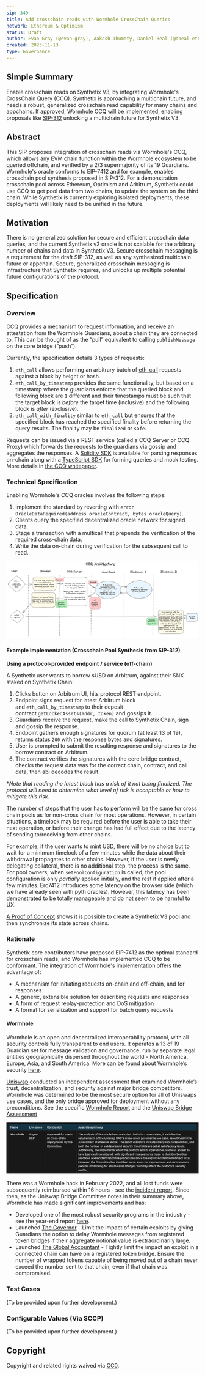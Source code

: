 ```yaml
---
sip: 349
title: Add crosschain reads with Wormhole CrossChain Queries
network: Ethereum & Optimism
status: Draft
author: Evan Gray (@evan-gray), Aakash Thumaty, Daniel Beal (@dbeal-eth), Cavalier (@cavalier_eth)
created: 2023-11-13
type: Governance
---
```


## Simple Summary
<!--Provide a simplified and layman-accessible explanation of the SIP.-->

Enable crosschain reads on Synthetix V3, by integrating Wormhole's CrossChain Query (CCQ). Synthetix is approaching a multichain future, and needs a robust, generalized crosschain read capability for many chains and appchains. If approved, Wormhole CCQ will be implemented, enabling proposals like [SIP-312](https://sips.synthetix.io/sips/sip-312/) unlocking a multichain future for Synthetix V3.

## Abstract
<!--A short description of the issue being addressed.-->

This SIP proposes integration of crosschain reads via Wormhole's CCQ, which allows any EVM chain function within the Wormhole ecosystem to be queried offchain, and verified by a 2/3 supermajority of its 19 Guardians. Wormhole's oracle conforms to EIP-7412 and for example, enables crosschain pool synthesis proposed in SIP-312. For a demonstration crosschain pool across Ethereum, Optimism and Arbitrum, Synthetix could use CCQ to get pool data from two chains, to update the system on the third chain. While Synthetix is currently exploring isolated deployments, these deployments will likely need to be unified in the future.

## Motivation
<!--This is the problem statement. This is the *why* of the SIP. It should clearly explain *why* the current state of the protocol is inadequate.  It is critical that you explain *why* the change is needed, if the SIP proposes changing how something is calculated, you must address *why* the current calculation is inaccurate or wrong. This is not the place to describe how the SIP will address the issue!-->

There is no generalized solution for secure and efficient crosschain data queries, and the current Synthetix v2 oracle is not scalable for the arbitrary number of chains and data in Synthetix V3. Secure crosschain messaging is a requirement for the draft SIP-312, as well as any synthesized multichain future or appchain. Secure, generalized crosschain messaging is infrastructure that Synthetix requires, and unlocks up multiple potential future configurations of the protocol.

## Specification
<!--Describe the syntax and semantics of any new feature.-->
### Overview
<!--This is a high level overview of *how* the SIP will solve the problem. The overview should clearly describe how the new feature will be implemented.-->
CCQ provides a mechanism to request information, and receive an attestation from the Wormhole Guardians, about a chain they are connected to. This can be thought of as the “pull” equivalent to calling `publishMessage` on the core bridge (”push”).

Currently, the specification details 3 types of requests:

1. `eth_call` allows performing an arbitrary batch of [eth_call](https://ethereum.org/en/developers/docs/apis/json-rpc/#eth_call) requests against a block by height or hash
2. `eth_call_by_timestamp` provides the same functionality, but based on a timestamp where the guardians enforce that the queried block and following block are `1` different and their timestamps must be such that the target block is *before* the target time (inclusive) and the following block is *after* (exclusive).
3. `eth_call_with_finality` similar to `eth_call` but ensures that the specified block has reached the specified finality before returning the query results. The finality may be `finalized` or `safe`.

Requests can be issued via a REST service (called a CCQ Server or CCQ Proxy) which forwards the requests to the guardians via gossip and aggregates the responses. A [Solidity SDK](https://github.com/wormhole-foundation/wormhole/blob/main/ethereum/contracts/query/QueryResponse.sol) is available for parsing responses on-chain along with a [TypeScript SDK](https://www.npmjs.com/package/@wormhole-foundation/wormhole-query-sdk) for forming queries and mock testing. More details in [the CCQ whitepaper](https://github.com/wormhole-foundation/wormhole/blob/main/whitepapers/0013_ccq.md).

### Technical Specification
<!--The technical specification should outline the public API of the changes proposed. That is, changes to any of the interfaces Synthetix currently exposes or the creations of new ones.-->
Enabling Wormhole's CCQ oracles involves the following steps:

1. Implement the standard by reverting with `error OracleDataRequired(address oracleContract, bytes oracleQuery)`.
2. Clients query the specified decentralized oracle network for signed data.
3. Stage a transaction with a multicall that prepends the verification of the required cross-chain data.
4. Write the data on-chain during verification for the subsequent call to read.

![CCQ Arch with req.png](assets/sip-349/CCQ-arch.png)

#### Example implementation (Crosschain Pool Synthesis from SIP-312)

**Using a protocol-provided endpoint / service (off-chain)**

A Synthetix user wants to borrow sUSD on Arbitrum, against their SNX staked on Synthetix Chain:

1. Clicks button on Arbitrum UI, hits protocol REST endpoint.
2. Endpoint signs request for latest Arbitrum block and `eth_call_by_timestamp` to their deposit contract `getLockedAssets(addr, token)` and gossips it.
3. Guardians receive the request, make the call to Synthetix Chain, sign and gossip the response.
4. Endpoint gathers enough signatures for quorum (at least 13 of 19), returns status `200` with the response bytes and signatures.
5. User is prompted to submit the resulting response and signatures to the borrow contract on Arbitrum.
6. The contract verifies the signatures with the core bridge contract, checks the request data was for the correct chain, contract, and call data, then abi decodes the result.

**Note that reading the latest block has a risk of it not being finalized. The protocol will need to determine what level of risk is acceptable or how to mitigate this risk.*

The number of steps that the user has to perform will be the same for cross chain pools as for non-cross chain for most operations. However, in certain situations, a timelock may be required before the user is able to take their next operation, or before their change has had full effect due to the latency of sending to/receiving from other chains. 

For example, if the user wants to mint USD, there will be no choice but to wait for a minimum timelock of a few minutes while the data about their withdrawal propagates to other chains. However, if the user is newly delegating collateral, there is no additional step, the process is the same. For pool owners, when `setPoolConfiguration` is called, the pool configuration is only *partially* applied initially, and the rest if applied after a few minutes. Erc7412 introduces some latency on the browser side (which we have already seen with pyth oracles). However, this latency has been demonstrated to be totally manageable and do not seem to be harmful to UX.

[A Proof of Concept](https://github.com/Synthetixio/synthetix-v3/tree/xchain-pools) shows it is possible to create a Synthetix V3 pool and then synchronize its state across chains.

### Rationale
<!--Describe what motivated the design and why particular design decisions were made.-->

Synthetix core contributors have proposed EIP-7412 as the optimal standard for crosschain reads, and Wormhole has implemented CCQ to be conformant. The integration of Wormhole's implementation offers the advantage of:

- A mechanism for initiating requests on-chain and off-chain, and for responses
- A generic, extensible solution for describing requests and responses
- A form of request replay-protection and DoS mitigation
- A format for serialization and support for batch query requests

#### Wormhole

Wormhole is an open and decentralized interoperability protocol, with all security controls fully transparent to end users. It operates a 13 of 19 Guardian set for message validation and governance, run by separate legal entities geographically dispersed throughout the world - North America, Europe, Asia, and South America. More can be found about Wormhole’s security [here](https://github.com/wormhole-foundation/wormhole/blob/main/SECURITY.md). 

[Uniswap](https://www.notion.so/0c8477afadce425abac9c0bd175ca382?pvs=21) conducted an independent assessment that examined Wormhole’s trust, decentralization, and security against major bridge competitors. Wormhole was determined to be the most secure option for all of Uniswaps use cases, and the only bridge approved for deployment without any preconditions. See the specific [Wormhole Report](https://www.notion.so/dac583c6db1240c7b9d294afd7f18035?pvs=21) and the [Uniswap Bridge Assessment](https://www.notion.so/0c8477afadce425abac9c0bd175ca382?pvs=21)

![Uniswap-assesment.png](assets/sip-349/Uniswap-assesment.png)

There was a Wormhole hack in February 2022, and all lost funds were subsequently reimbursed within 16 hours - see the [incident report](https://wormholecrypto.medium.com/wormhole-incident-report-02-02-22-ad9b8f21eec6). Since then, as the Uniswap Bridge Committee notes in their summary above, Wormhole has made significant improvements and has:

- Developed one of the most robust security programs in the industry - see the year-end report [here](https://wormholecrypto.medium.com/wormhole-security-program-end-of-year-update-212116ecfb91).
- Launched [The Governor](https://github.com/wormhole-foundation/wormhole/blob/main/whitepapers/0007_governor.md) - Limit the impact of certain exploits by giving Guardians the option to delay Wormhole messages from registered token bridges if their aggregate notional value is extraordinarily large.
- Launched [The Global Accountant](https://github.com/wormhole-foundation/wormhole/blob/main/whitepapers/0011_accountant.md) - Tightly limit the impact an exploit in a connected chain can have on a registered token bridge. Ensure the number of wrapped tokens capable of being moved out of a chain never exceed the number sent to that chain, even if that chain was compromised.

### Test Cases
(To be provided upon further development.)

### Configurable Values (Via SCCP)
(To be provided upon further development.)

## Copyright
Copyright and related rights waived via [CC0](https://creativecommons.org/publicdomain/zero/1.0/).
